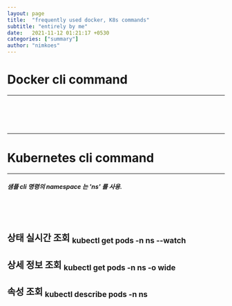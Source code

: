 ```yaml
---
layout: page
title:  "frequently used docker, K8s commands"
subtitle: "entirely by me"
date:   2021-11-12 01:21:17 +0530
categories: ["summary"]
author: "nimkoes"
---
```


# **Docker cli command**

---

　  
　  
　  


---
# **Kubernetes cli command**

---

##### 샘플 cli 명령의 namespace 는 'ns' 를 사용.  
　  
　  

## 상태 실시간 조회 **<sub>kubectl get pods -n ns --watch</sub>**
## 상세 정보 조회 **<sub>kubectl get pods -n ns -o wide</sub>**
## 속성 조회 **<sub>kubectl describe pods -n ns</sub>**
　  
　  
　  


